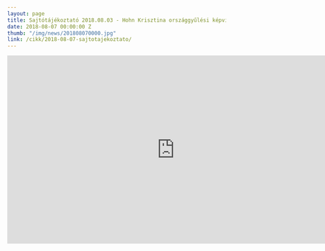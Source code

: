 ```yaml
---
layout: page
title: Sajtótájékoztató 2018.08.03 - Hohn Krisztina országgyűlési képviselő
date: 2018-08-07 00:00:00 Z
thumb: "/img/news/201808070000.jpg"
link: /cikk/2018-08-07-sajtotajekoztato/
---
```

<iframe width="770" height="433" src="https://www.youtube.com/embed/ZqKL1mvL8UY" frameborder="0" allowfullscreen></iframe>